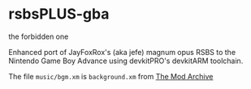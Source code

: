 # rsbsPLUS-gba
the forbidden one

Enhanced port of JayFoxRox's (aka jefe) magnum opus RSBS to the Nintendo Game Boy Advance using devkitPRO's devkitARM toolchain.

The file `music/bgm.xm` is `background.xm` from [The Mod Archive](https://modarchive.org/index.php?request=view_by_moduleid&query=138690)
